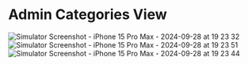 # Admin Categories View
![Simulator Screenshot - iPhone 15 Pro Max - 2024-09-28 at 19 23 32](https://github.com/user-attachments/assets/a7c0352c-2c7e-4c2c-bb29-27a843e40465)
![Simulator Screenshot - iPhone 15 Pro Max - 2024-09-28 at 19 23 51](https://github.com/user-attachments/assets/52233cf9-5fd9-473d-b1f6-228eef94a0a3)
![Simulator Screenshot - iPhone 15 Pro Max - 2024-09-28 at 19 23 44](https://github.com/user-attachments/assets/57224fb1-fda8-487b-b8e5-19202c5a4df7)
